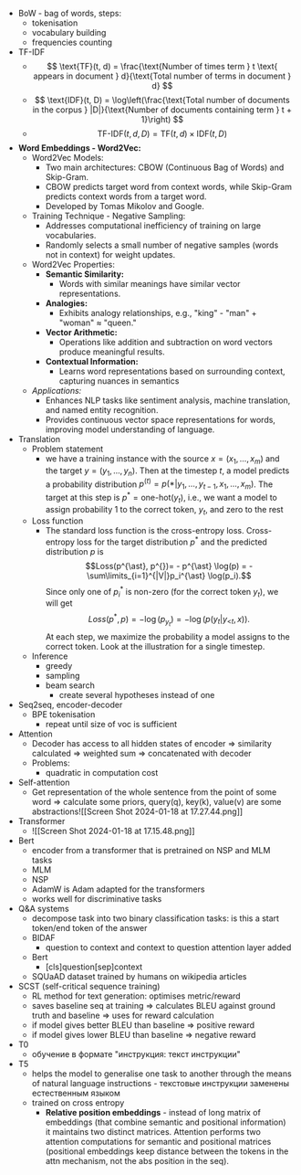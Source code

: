 
- BoW - bag of words, steps:
	- tokenisation
	- vocabulary building
	- frequencies counting
- TF-IDF
	- $$ \text{TF}(t, d) = \frac{\text{Number of times term } t \text{ appears in document } d}{\text{Total number of terms in document } d} $$
	- $$ \text{IDF}(t, D) = \log\left(\frac{\text{Total number of documents in the corpus } |D|}{\text{Number of documents containing term } t + 1}\right) $$
	- $$ \text{TF-IDF}(t, d, D) = \text{TF}(t, d) \times \text{IDF}(t, D) $$
- **Word Embeddings - Word2Vec:**
	- Word2Vec Models:
		- Two main architectures: CBOW (Continuous Bag of Words) and Skip-Gram.
		- CBOW predicts target word from context words, while Skip-Gram predicts context words from a target word.
		- Developed by Tomas Mikolov and Google.
	- Training Technique - Negative Sampling:
		- Addresses computational inefficiency of training on large vocabularies.
		- Randomly selects a small number of negative samples (words not in context) for weight updates.
	- Word2Vec Properties:
		- **Semantic Similarity:**
		    - Words with similar meanings have similar vector representations.
		- **Analogies:**
		    - Exhibits analogy relationships, e.g., "king" - "man" + "woman" ≈ "queen."
		- **Vector Arithmetic:**
		    - Operations like addition and subtraction on word vectors produce meaningful results.
		- **Contextual Information:**
		    - Learns word representations based on surrounding context, capturing nuances in semantics
	- _Applications:_
		- Enhances NLP tasks like sentiment analysis, machine translation, and named entity recognition.
		- Provides continuous vector space representations for words, improving model understanding of language.
- Translation 
	- Problem statement
		- we have a training instance with the source $x=(x_1, \dots, x_m)$ and the target $y=(y_1, \dots, y_n)$. Then at the timestep $t$, a model predicts a probability distribution $p^{(t)} = p(\ast|y_1, \dots, y_{t-1}, x_1, \dots, x_m)$. The target at this step is $p^{\ast}=\mbox{one-hot}(y_t)$, i.e., we want a model to assign probability 1 to the correct token, $y_t$, and zero to the rest
	- Loss function
		- The standard loss function is the cross-entropy loss. Cross-entropy loss for the target distribution $p^{\ast}$ and the predicted distribution $p^{}$ is $$Loss(p^{\ast}, p^{})= - p^{\ast} \log(p) = -\sum\limits_{i=1}^{|V|}p_i^{\ast} \log(p_i).$$ Since only one of $p_i^{\ast}$ is non-zero (for the correct token $y_t$), we will get $$Loss(p^{\ast}, p) = -\log(p_{y_t})=-\log(p(y_t| y_{\mbox{<}t}, x)).$$ At each step, we maximize the probability a model assigns to the correct token. Look at the illustration for a single timestep.
	- Inference
		- greedy
		- sampling
		- beam search
			- create several hypotheses instead of one
- Seq2seq, encoder-decoder
	- BPE tokenisation
		- repeat until size of voc is sufficient
- Attention
	- Decoder has access to all hidden states of encoder => similarity calculated => weighted sum => concatenated with decoder
	- Problems:
		- quadratic in computation cost
- Self-attention
	- Get representation of the whole sentence from the point of some word => calculate some priors, query(q), key(k), value(v) are some abstractions![[Screen Shot 2024-01-18 at 17.27.44.png]]
- Transformer
	- ![[Screen Shot 2024-01-18 at 17.15.48.png]]
- Bert
	- encoder from a transformer that is pretrained on NSP and MLM tasks
	- MLM
	- NSP
	- AdamW is Adam adapted for the transformers
	- works well for discriminative tasks
- Q&A systems
	- decompose task into two binary classification tasks: is this a start token/end token of the answer
	- BIDAF
		- question to context and context to question attention layer added
	- Bert
		- [cls]question[sep]context
	- SQUaAD dataset trained by humans on wikipedia articles
- SCST (self-critical sequence training)
	- RL method for text generation: optimises metric/reward
	- saves baseline seq at training => calculates BLEU against ground truth and baseline => uses for reward calculation
	- if model gives better BLEU than baseline => positive reward
	- if model gives lower BLEU than baseline => negative reward
- T0
	- обучение в формате "инструкция: текст инструкции"
- T5
	- helps the model to generalise one task to another through the means of natural language instructions - текстовые инструкции заменены естественным языком
	- trained on cross entropy
		- **Relative position embeddings** - instead of long matrix of embeddings (that combine semantic and positional information) it maintains two distinct matrices. Attention performs two attention computations for semantic and positional matrices (positional embeddings keep distance between the tokens in the attn mechanism, not the abs position in the seq).
